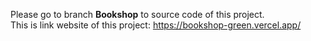 Please go to branch <b>Bookshop</b> to source code of this project.<br>
This is link website of this project: https://bookshop-green.vercel.app/
